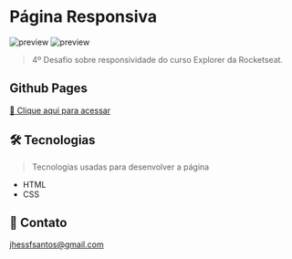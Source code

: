 # Página Responsiva

![preview](https://i.imgur.com/plrmn6B.png)
![preview](https://i.imgur.com/YbCjv6o.png)

> 4º Desafio sobre responsividade do curso Explorer da Rocketseat.

## Github Pages
[🔗 Clique aqui para acessar](https://jhessfrois.github.io/pagina-responsiva/)

## 🛠 Tecnologias
> Tecnologias usadas para desenvolver a página

- HTML
- CSS

## 🖤 Contato

jhessfsantos@gmail.com
